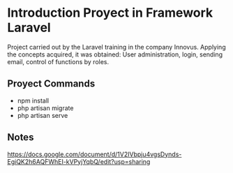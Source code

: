 # Introduction Proyect in Framework Laravel

Project carried out by the Laravel training in the company Innovus.
Applying the concepts acquired, it was obtained: User administration, login, sending email, control of functions by roles.

## Proyect Commands
- npm install
- php artisan migrate
- php artisan serve

## Notes
https://docs.google.com/document/d/1V2IVbpju4vgsDynds-EgiQK2h6AQFWhEI-kVPyjYqbQ/edit?usp=sharing
